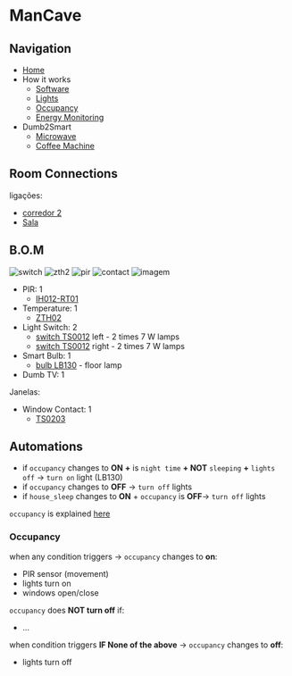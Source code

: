# ManCave

## Navigation

- [Home](./readme.md)
- How it works
  - [Software](./how/software.md)
  - [Lights](./how/lights.md)
  - [Occupancy](./how/occupancy.md)
  - [Energy Monitoring](./how/energy.md)
- Dumb2Smart
  - [Microwave](./dumb2smart/microwave.md)
  - [Coffee Machine](./dumb2smart/coffee_machine.md)

## Room Connections

ligações:
- [corredor 2](./corredores.md)
- [Sala](./sala.md)


## B.O.M

![switch](https://www.zigbee2mqtt.io/images/devices/TS0012_switch_module.jpg) 
![zth2](https://www.zigbee2mqtt.io/images/devices/ZTH02.jpg)
![pir](https://www.zigbee2mqtt.io/images/devices/IH012-RT01.jpg)
![contact](https://www.zigbee2mqtt.io/images/devices/TS0203.jpg)
![imagem](https://github.com/JarbasAl/smarthouse/assets/33701864/27e3892f-187d-43be-9126-c5780d415972)

- PIR: 1
  - [IH012-RT01](https://www.zigbee2mqtt.io/devices/IH012-RT01.html#tuya-ih012-rt01) 
- Temperature: 1
  - [ZTH02](https://www.zigbee2mqtt.io/devices/ZTH02.html#tuya-zth02)
- Light Switch: 2
  - [switch TS0012](https://www.zigbee2mqtt.io/devices/TS0012_switch_module.html#tuya-ts0012_switch_module) left - 2 times 7 W lamps
  - [switch TS0012](https://www.zigbee2mqtt.io/devices/TS0012_switch_module.html#tuya-ts0012_switch_module) right - 2 times 7 W lamps
- Smart Bulb: 1
  - [bulb LB130](https://www.tp-link.com/pt/home-networking/smart-bulb/lb130/) - floor lamp
- Dumb TV: 1

Janelas:
- Window Contact: 1
  - [TS0203](https://www.zigbee2mqtt.io/devices/TS0203.html#tuya-ts0203)
 
## Automations

- if `occupancy` changes to **ON** **+** is `night time` **+ NOT** `sleeping` **+** `lights off` -> `turn on` light (LB130)
- if `occupancy` changes to **OFF** -> `turn off` lights
- if `house_sleep` changes to **ON** + `occupancy` is **OFF**-> `turn off` lights

`occupancy` is explained [here](./how/occupancy.md)

### Occupancy

when any condition triggers -> `occupancy` changes to **on**:
- PIR sensor (movement)
- lights turn on
- windows open/close
  
`occupancy` does **NOT turn off** if:
- ...

when condition triggers **IF None of the above** -> `occupancy` changes to **off**:
- lights turn off
